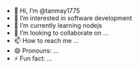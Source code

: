 - 👋 Hi, I’m @tanmay1775
- 👀 I’m interested in software development
- 🌱 I’m currently learning nodejs
- 💞️ I’m looking to collaborate on ...
- 📫 How to reach me ...
- 😄 Pronouns: ...
- ⚡ Fun fact: ...

<!---
tanmay1775/tanmay1775 is a ✨ special ✨ repository because its `README.md` (this file) appears on your GitHub profile.
You can click the Preview link to take a look at your changes.
--->
